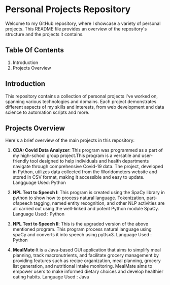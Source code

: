 # Personal Projects Repository

Welcome to my GitHub repository, where I showcase a variety of personal projects. This README file provides an overview of the repository's structure and the projects it contains.

## Table Of Contents
1. Introduction
2. Projects Overview


## Introduction
This repository contains a collection of personal projects I've worked on, spanning various technologies and domains. Each project demonstrates different aspects of my skills and interests, from web development and data science to automation scripts and more.


## Projects Overview
Here's a brief overview of the main projects in this repository:

1. **CDA: Covid Data Analyzer**: This program was programmed as a part of my high-school group project.This program is a versatile and user-friendly tool designed to help individuals and health departments navigate through comprehensive Covid-19 data. The project, developed in Python, utilizes data collected from the Worldometers website and stored in CSV format, making it accessible and easy to update.
Langguage Used: Python

2. **NPL Text to Speech I**: This program is created using the SpaCy library in python to show how to process natural language. Tokenization, part-ofspeech tagging, named entity recognition, and other NLP activities are all carried out using the well-linked and potent Python module SpaCy.
Language Used : Python

3. **NPL Text to Speech II**: This is the upgraded version of the above mentioned program. This program process natural language using spaCy and converts it into speech using pyttsx3.
Language Used : Python

4. **MealMate**:It is a Java-based GUI application that aims to simplify meal planning, track macronutrients, and facilitate grocery management by providing features such as recipe organization, meal planning, grocery list generation, and nutritional intake monitoring. MealMate aims to empower users to make informed dietary choices and develop healthier eating habits.
Language Used : Java

